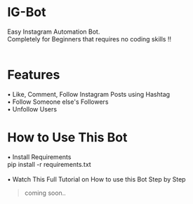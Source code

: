 # IG-Bot
 Easy Instagram Automation Bot.<br/>
 Completely for Beginners that requires no coding skills !!<br/><br/>
# Features
 •	Like, Comment, Follow Instagram Posts using Hashtag<br/>
 •	Follow Someone else's Followers<br/>
 •	Unfollow Users<br/>
# How to Use This Bot
 •	Install Requirements<br/>
    pip install -r requirements.txt<br/><br/>
 •	Watch This Full Tutorial on How to use this Bot Step by Step<br/>
   > coming soon..
